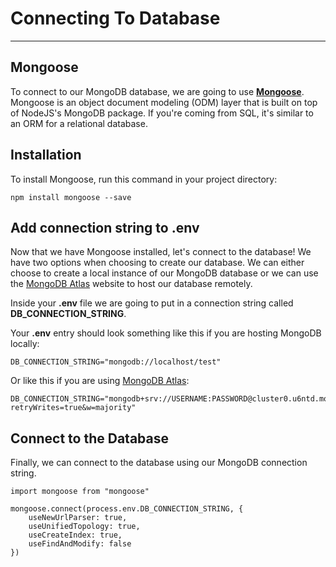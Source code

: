 # Connecting To Database
---
## Mongoose
To connect to our MongoDB database, we are going to use [**Mongoose**](https://mongoosejs.com/docs/). Mongoose is an object document modeling (ODM) layer that is built on top of NodeJS's MongoDB package. If you're coming from SQL, it's similar to an ORM for a relational database.

## Installation
To install Mongoose, run this command in your project directory: 
```
npm install mongoose --save
```

## Add connection string to .env
Now that we have Mongoose installed, let's connect to the database! We have two options when choosing to create our database. We can either choose to create a local instance of our MongoDB database or we can use the [MongoDB Atlas](https://www.mongodb.com/cloud/atlas) website to host our database remotely. 

Inside your **.env** file we are going to put in a connection string called **DB_CONNECTION_STRING**. 

Your **.env** entry should look something like this if you are hosting MongoDB locally: 

```
DB_CONNECTION_STRING="mongodb://localhost/test"
```

Or like this if you are using [MongoDB Atlas](https://www.mongodb.com/cloud/atlas):

```
DB_CONNECTION_STRING="mongodb+srv://USERNAME:PASSWORD@cluster0.u6ntd.mongodb.net/DATABASENAME?retryWrites=true&w=majority"
```

## Connect to the Database

Finally, we can connect to the database using our MongoDB connection string.

```
import mongoose from "mongoose"

mongoose.connect(process.env.DB_CONNECTION_STRING, {
	useNewUrlParser: true,
	useUnifiedTopology: true,
	useCreateIndex: true,
	useFindAndModify: false
})
```

